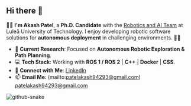 ## Hi there 👋

👨‍🎓 **I'm Akash Patel**, a **Ph.D. Candidate** with the [Robotics and AI Team](https://github.com/LTU-RAI) at Luleå University of Technology. I enjoy developing robotic software solutions for **autonomous deployment** in challenging environments. 👨‍🔧

- 🤖 **Current Research**: Focused on **Autonomous Robotic Exploration & Path Planning**.
- 💻 **Tech Stack**: Working with **ROS 1 / ROS 2** | **C++** | **Docker** | **CSS**.
- 🔗 **Connect with Me**: [LinkedIn](https://www.linkedin.com/in/aakapatel/)
- 📫 **Email Me**: (mailto:patelakash94293@gmail.com) patelakash94293@gmail.com

<picture>
  <source media="(prefers-color-scheme: dark)" srcset="https://github.com/aakapatel/aakapatel/blob/output/github-contribution-grid-snake-dark.svg" />
  <source media="(prefers-color-scheme: light)" srcset="https://github.com/aakapatel/aakapatel/blob/output/github-contribution-grid-snake.svg" />
  <img alt="github-snake" src="github-snake.svg" />
</picture>
